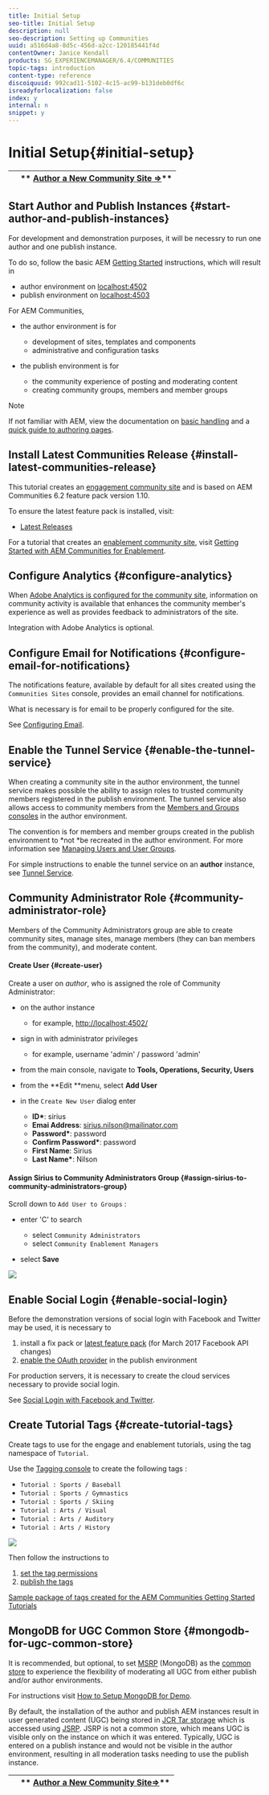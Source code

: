 ```yaml
---
title: Initial Setup
seo-title: Initial Setup
description: null
seo-description: Setting up Communities
uuid: a516d4a8-8d5c-456d-a2cc-120185441f4d
contentOwner: Janice Kendall
products: SG_EXPERIENCEMANAGER/6.4/COMMUNITIES
topic-tags: introduction
content-type: reference
discoiquuid: 992cad11-5102-4c15-ac99-b131deb0df6c
isreadyforlocalization: false
index: y
internal: n
snippet: y
---
```


# Initial Setup{#initial-setup}

|   |** [Author a New Community Site ⇒](../../communities/using/create-site.md)** |
|---|---|

## Start Author and Publish Instances {#start-author-and-publish-instances}

For development and demonstration purposes, it will be necessry to run one author and one publish instance.

To do so, follow the basic AEM [Getting Started](../../sites/deploying/using/deploy.md#gettingstarted) instructions, which will result in

* author environment on [localhost:4502](http://localhost:4502/)
* publish environment on [localhost:4503](http://localhost:4503/)

For AEM Communities,

* the author environment is for

    * development of sites, templates and components
    * administrative and configuration tasks

* the publish environment is for

    * the community experience of posting and moderating content
    * creating community groups, members and member groups

>[!NOTE]
>
>If not familiar with AEM, view the documentation on [basic handling](../../sites/authoring/using/basic-handling.md) and a [quick guide to authoring pages](../../sites/authoring/using/qg-page-authoring.md).

## Install Latest Communities Release {#install-latest-communities-release}

This tutorial creates an [engagement community site](../../communities/using/overview.md#engagementcommunity) and is based on AEM Communities 6.2 feature pack version 1.10.

To ensure the latest feature pack is installed, visit:

* [Latest Releases](../../communities/using/deploy-communities.md#latestreleases)

For a tutorial that creates an [enablement community site](../../communities/using/overview.md#enablementcommunity), visit [Getting Started with AEM Communities for Enablement](../../communities/using/getting-started-enablement.md).

## Configure Analytics {#configure-analytics}

When [Adobe Analytics is configured for the community site](../../communities/using/analytics.md), information on community activity is available that enhances the community member's experience as well as provides feedback to administrators of the site.

Integration with Adobe Analytics is optional.

## Configure Email for Notifications {#configure-email-for-notifications}

The notifications feature, available by default for all sites created using the `Communities Sites` console, provides an email channel for notifications.

What is necessary is for email to be properly configured for the site.

See [Configuring Email](../../communities/using/email.md).

## Enable the Tunnel Service {#enable-the-tunnel-service}

When creating a community site in the author environment, the tunnel service makes possible the ability to assign roles to trusted community members registered in the publish environment. The tunnel service also allows access to community members from the [Members and Groups consoles](../../communities/using/members.md) in the author environment.

The convention is for members and member groups created in the publish environment to *not *be recreated in the author environment. For more information see [Managing Users and User Groups](../../communities/using/users.md).

For simple instructions to enable the tunnel service on an **author** instance, see [Tunnel Service](../../communities/using/deploy-communities.md#tunnelserviceonauthor).

## Community Administrator Role {#community-administrator-role}

Members of the Community Administrators group are able to create community sites, manage sites, manage members (they can ban members from the community), and moderate content.

#### Create User {#create-user}

Create a user on *author*, who is assigned the role of Community Administrator:

* on the author instance

    * for example, [http://localhost:4502/](http://localhost:4503/)

* sign in with administrator privileges

    * for example, username 'admin' / password 'admin'

* from the main console, navigate to **Tools, Operations, Security, Users**
* from the **Edit **menu, select **Add User**

* in the `Create New User` dialog enter

    * **ID&#42;**: sirius
    * **Emai Address**: sirius.nilson@mailinator.com
    * **Password&#42;**: password
    * **Confirm Password&#42;**: password
    * **First Name**: Sirius
    * **Last Name&#42;**: Nilson

#### Assign Sirius to Community Administrators Group {#assign-sirius-to-community-administrators-group}

Scroll down to `Add User to Groups` :

* enter 'C' to search

    * select `Community Administrators`
    * select `Community Enablement Managers`

* select **Save**

![](assets/chlimage_1-313.png)

## Enable Social Login {#enable-social-login}

Before the demonstration versions of social login with Facebook and Twitter may be used, it is necessary to

1. install a fix pack or [latest feature pack](../../communities/using/deploy-communities.md#latestfeaturepack) (for March 2017 Facebook API changes)
1. [enable the OAuth provider](../../communities/using/social-login.md#adobegraniteoauthauthenticationhandler) in the publish environment

For production servers, it is necessary to create the cloud services necessary to provide social login.

See [Social Login with Facebook and Twitter](../../communities/using/social-login.md).

## Create Tutorial Tags {#create-tutorial-tags}

Create tags to use for the engage and enablement tutorials, using the tag namespace of `Tutorial`.

Use the [Tagging console](../../sites/administering/using/tags.md#taggingconsole) to create the following tags :

* `Tutorial : Sports / Baseball`
* `Tutorial : Sports / Gymnastics`
* `Tutorial : Sports / Skiing`
* `Tutorial : Arts / Visual`
* `Tutorial : Arts / Auditory`
* `Tutorial : Arts / History`

![](assets/chlimage_1-314.png)

Then follow the instructions to

1. [set the tag permissions](../../sites/administering/using/tags.md#settingtagpermissions)
1. [publish the tags](../../sites/administering/using/tags.md#publishingtags)

[Sample package of tags created for the AEM Communities Getting Started Tutorials](assets/tutorial_tags-v63.zip)

## MongoDB for UGC Common Store {#mongodb-for-ugc-common-store}

It is recommended, but optional, to set [MSRP](../../communities/using/msrp.md) (MongoDB) as the [common store](../../communities/using/working-with-srp.md) to experience the flexibility of moderating all UGC from either publish and/or author environments.

For instructions visit [How to Setup MongoDB for Demo](../../communities/using/demo-mongo.md).

By default, the installation of the author and publish AEM instances result in user generated content (UGC) being stored in [JCR Tar storage](../../sites/deploying/using/platform.md) which is accessed using [JSRP](../../communities/using/jsrp.md). JSRP is not a common store, which means UGC is visible only on the instance on which it was entered. Typically, UGC is entered on a publish instance and would not be visible in the author environment, resulting in all moderation tasks needing to use the publish instance.

|   |** [Author a New Community Site⇒](../../communities/using/create-site.md)** |
|---|---|

